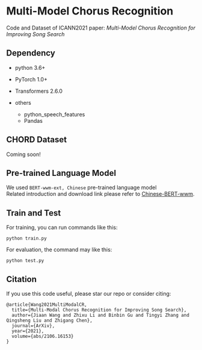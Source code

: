 # Multi-Model Chorus Recognition
Code and Dataset of ICANN2021 paper: *Multi-Model Chorus Recognition for Improving Song Search* 

## Dependency
- python 3.6+
- PyTorch 1.0+
- Transformers 2.6.0

- others
    - python_speech_features
    - Pandas

## CHORD Dataset
Coming soon!

## Pre-trained Language Model
We used  ```BERT-wwm-ext, Chinese``` pre-trained language model  
Related introduction and download link please refer to <u>[Chinese-BERT-wwm](https://github.com/ymcui/Chinese-BERT-wwm#%E4%B8%AD%E6%96%87%E6%A8%A1%E5%9E%8B%E4%B8%8B%E8%BD%BD)</u>.

## Train and Test
For training, you can run commands like this:  
```shell
python train.py
```

For evaluation, the command may like this:
```shell
python test.py
```

## Citation
If you use this code useful, please star our repo or consider citing:
```
@article{Wang2021MultiModalCR,
  title={Multi-Modal Chorus Recognition for Improving Song Search},
  author={Jiaan Wang and Zhixu Li and Binbin Gu and Tingyi Zhang and Qingsheng Liu and Zhigang Chen},
  journal={ArXiv},
  year={2021},
  volume={abs/2106.16153}
}
```
